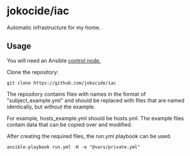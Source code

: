 # jokocide/iac

Automatic infrastructure for my home.

## Usage

You will need an Ansible [control node.](https://docs.ansible.com/ansible/latest/installation_guide/intro_installation.html#control-node-requirements)

Clone the repository:

```
git clone https://github.com/jokocide/iac
```

The repository contains files with names in the format of "subject_example.yml" and should be replaced with files that are named identically, but without the example.

For example, hosts_example.yml should be hosts.yml. The example files contain data that can be copied over and modified.

After creating the required files, the run.yml playbook can be used.

```
ansible-playbook run.yml -K -e "@vars/private.yml"
```
